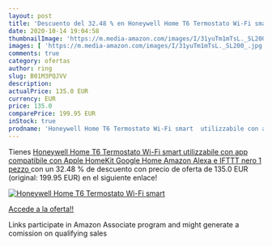 ```yaml
---
layout: post
title: 'Descuento del 32.48 % en Honeywell Home T6 Termostato Wi-Fi smart'
date: 2020-10-14 19:04:58
thumbnailImage: 'https://m.media-amazon.com/images/I/31yuTm1mTsL._SL200_.jpg'
images: [ 'https://m.media-amazon.com/images/I/31yuTm1mTsL._SL200_.jpg' ]
comments: true
category: ofertas
author: ring
slug: B01M3PQJVV
description:
actualPrice: 135.0 EUR
currency: EUR
price: 135.0
comparePrice: 199.95 EUR
inStock: true
prodname: 'Honeywell Home T6 Termostato Wi-Fi smart  utilizzabile con app  compatibile con Apple HomeKit  Google Home  Amazon Alexa e IFTTT  nero  1 pezzo '
---
```


Tienes [Honeywell Home T6 Termostato Wi-Fi smart  utilizzabile con app  compatibile con Apple HomeKit  Google Home  Amazon Alexa e IFTTT  nero  1 pezzo ](https://www.amazon.it/dp/B01M3PQJVV/?tag=tolees00-21) con un 32.48 % de descuento con precio de oferta de 135.0 EUR (original: 199.95 EUR) en el siguiente enlace!

[![Honeywell Home T6 Termostato Wi-Fi smart](https://m.media-amazon.com/images/I/31yuTm1mTsL._SL200_.jpg)](https://www.amazon.it/dp/B01M3PQJVV/?tag=tolees00-21)

[Accede a la oferta!!](https://www.amazon.it/dp/B01M3PQJVV/?tag=tolees00-21)

Links participate in Amazon Associate program and might generate a comission on qualifying sales


